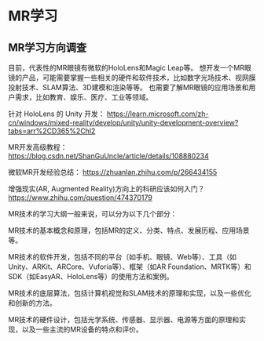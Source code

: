 # MR学习

## MR学习方向调查

目前，代表性的MR眼镜有微软的HoloLens和Magic Leap等。
想开发一个MR眼镜的产品，可能需要掌握一些相关的硬件和软件技术，比如数字光场技术、视网膜投射技术、SLAM算法、3D建模和渲染等等。
也需要了解MR眼镜的应用场景和用户需求，比如教育、娱乐、医疗、工业等领域。

针对 HoloLens 的 Unity 开发：
https://learn.microsoft.com/zh-cn/windows/mixed-reality/develop/unity/unity-development-overview?tabs=arr%2CD365%2Chl2

MR开发高级教程：
https://blog.csdn.net/ShanGuUncle/article/details/108880234

微软MR开发经验总结：
https://zhuanlan.zhihu.com/p/266434155

增强现实(AR, Augmented Reality)方向上的科研应该如何入门？
https://www.zhihu.com/question/474370179


MR技术的学习大纲一般来说，可以分为以下几个部分：

MR技术的基本概念和原理，包括MR的定义、分类、特点、发展历程、应用场景等。

MR技术的软件开发，包括不同的平台（如手机、眼镜、Web等）、工具（如Unity、ARKit、ARCore、Vuforia等）、框架（如AR Foundation、MRTK等）和SDK（如EasyAR、HoloLens等）的使用方法和案例。

MR技术的底层算法，包括计算机视觉和SLAM技术的原理和实现，以及一些优化和创新的方法。

MR技术的硬件设计，包括光学系统、传感器、显示器、电源等方面的原理和实现，以及一些主流的MR设备的特点和评价。
